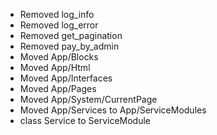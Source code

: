 * Removed log_info
* Removed log_error
* Removed get_pagination
* Removed pay_by_admin
* Moved App/Blocks
* Moved App/Html
* Moved App/Interfaces
* Moved App/Pages
* Moved App/System/CurrentPage
* Moved App/Services to App/ServiceModules
* class Service to ServiceModule
